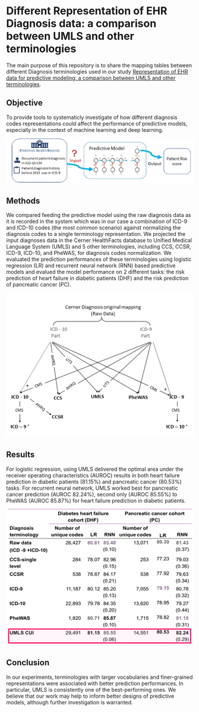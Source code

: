 # Different Representation of EHR Diagnosis data: a comparison between UMLS and other terminologies 

The main purpose of this repository is to share the mapping tables between different Diagnosis terminologies used in our study [Representation of EHR data for predictive modeling: a comparison between UMLS and other terminologies](https://pubmed.ncbi.nlm.nih.gov/32930711/).


## Objective

To provide tools to systematicly investigate of how different diagnosis codes representations could affect the performance of predictive models, especially in the context of machine learning and deep learning.

![problem desc](problem_desc.png) 

## Methods
We compared feeding the predictive model using the raw diagnosis data as it is recorded in the system which was in our case a combination of ICD-9 and ICD-10 codes (the most common scenario) against normalizing the diagnosis codes to a single terminology representation. We projected the input diagnoses data in the Cerner HealthFacts database to Unified Medical Language System (UMLS) and 5 other terminologies, including CCS, CCSR, ICD-9, ICD-10, and PheWAS, for diagnosis codes normalization. We evaluated the prediction performances of these terminologies using logistic regression (LR) and  recurrent neural network (RNN) based predictive models and evalued the model performance on 2 different tasks: the risk prediction of heart failure in diabetic patients (DHF) and the risk prediction of pancreatic cancer (PC).  

<p align="center"> <img src="method.png"> </p>

## Results
For logistic regression, using UMLS delivered the optimal area under the receiver operating characteristics (AUROC) results in both heart failure prediction in diabetic patients (81.15%) and pancreatic cancer (80.53%) tasks. For recurrent neural network, UMLS worked best for pancreatic cancer prediction (AUROC 82.24%), second only (AUROC 85.55%) to PheWAS (AUROC 85.87%) for heart failure prediction in diabetic patients.

![results](Results.png)

## Conclusion

In our experiments, terminologies with larger vocabularies and finer-grained representations were associated with better prediction performances. In particular, UMLS is consistently one of the best-performing ones. We believe that our work may help to inform better designs of predictive models, although further investigation is warranted.

